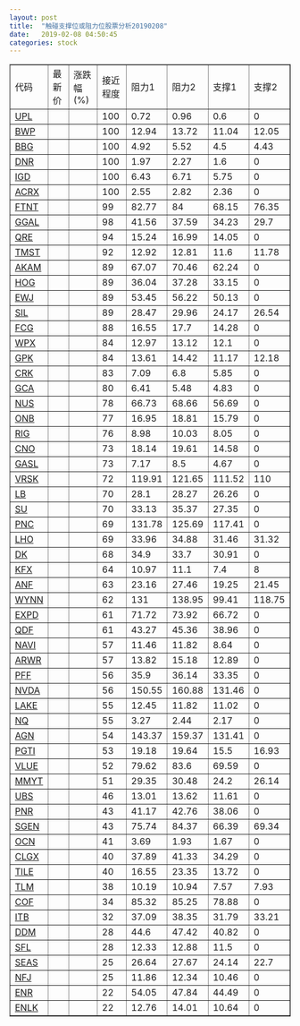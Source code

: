 ```yaml
---
layout: post
title:  "触碰支撑位或阻力位股票分析20190208"
date:   2019-02-08 04:50:45
categories: stock
---
```

<script type="text/javascript">
var stockList = []
stockList.push('gb_upl');
stockList.push('gb_bwp');
stockList.push('gb_bbg');
stockList.push('gb_dnr');
stockList.push('gb_igd');
stockList.push('gb_acrx');
stockList.push('gb_ftnt');
stockList.push('gb_ggal');
stockList.push('gb_qre');
stockList.push('gb_tmst');
stockList.push('gb_akam');
stockList.push('gb_hog');
stockList.push('gb_ewj');
stockList.push('gb_sil');
stockList.push('gb_fcg');
stockList.push('gb_wpx');
stockList.push('gb_gpk');
stockList.push('gb_crk');
stockList.push('gb_gca');
stockList.push('gb_nus');
stockList.push('gb_onb');
stockList.push('gb_rig');
stockList.push('gb_cno');
stockList.push('gb_gasl');
stockList.push('gb_vrsk');
stockList.push('gb_lb');
stockList.push('gb_su');
stockList.push('gb_pnc');
stockList.push('gb_lho');
stockList.push('gb_dk');
stockList.push('gb_kfx');
stockList.push('gb_anf');
stockList.push('gb_wynn');
stockList.push('gb_expd');
stockList.push('gb_qdf');
stockList.push('gb_navi');
stockList.push('gb_arwr');
stockList.push('gb_pff');
stockList.push('gb_nvda');
stockList.push('gb_lake');
stockList.push('gb_nq');
stockList.push('gb_agn');
stockList.push('gb_pgti');
stockList.push('gb_vlue');
stockList.push('gb_mmyt');
stockList.push('gb_ubs');
stockList.push('gb_pnr');
stockList.push('gb_sgen');
stockList.push('gb_ocn');
stockList.push('gb_clgx');
stockList.push('gb_tile');
stockList.push('gb_tlm');
stockList.push('gb_cof');
stockList.push('gb_itb');
stockList.push('gb_ddm');
stockList.push('gb_sfl');
stockList.push('gb_seas');
stockList.push('gb_nfj');
stockList.push('gb_enr');
stockList.push('gb_enlk');
</script>
<table border="1">
 <tr>
 <td>代码</td>
 <td>最新价</td>
 <td>涨跌幅(%)</td>
 <td>接近程度</td>
 <td>阻力1</td>
 <td>阻力2</td>
 <td>支撑1</td>
 <td>支撑2</td>
</tr>
  <tr id="upl" class="red">
  <td><a href="http://stock.finance.sina.com.cn/usstock/quotes/UPL.html" target="_blank">UPL</a></td><td></td><td></td><td>100</td><td>0.72</td><td>0.96</td><td>0.6</td><td>0</td></tr>
  <tr id="bwp" class="green">
  <td><a href="http://stock.finance.sina.com.cn/usstock/quotes/BWP.html" target="_blank">BWP</a></td><td></td><td></td><td>100</td><td>12.94</td><td>13.72</td><td>11.04</td><td>12.05</td></tr>
  <tr id="bbg" class="red">
  <td><a href="http://stock.finance.sina.com.cn/usstock/quotes/BBG.html" target="_blank">BBG</a></td><td></td><td></td><td>100</td><td>4.92</td><td>5.52</td><td>4.5</td><td>4.43</td></tr>
  <tr id="dnr" class="red">
  <td><a href="http://stock.finance.sina.com.cn/usstock/quotes/DNR.html" target="_blank">DNR</a></td><td></td><td></td><td>100</td><td>1.97</td><td>2.27</td><td>1.6</td><td>0</td></tr>
  <tr id="igd" class="red">
  <td><a href="http://stock.finance.sina.com.cn/usstock/quotes/IGD.html" target="_blank">IGD</a></td><td></td><td></td><td>100</td><td>6.43</td><td>6.71</td><td>5.75</td><td>0</td></tr>
  <tr id="acrx" class="red">
  <td><a href="http://stock.finance.sina.com.cn/usstock/quotes/ACRX.html" target="_blank">ACRX</a></td><td></td><td></td><td>100</td><td>2.55</td><td>2.82</td><td>2.36</td><td>0</td></tr>
  <tr id="ftnt" class="green">
  <td><a href="http://stock.finance.sina.com.cn/usstock/quotes/FTNT.html" target="_blank">FTNT</a></td><td></td><td></td><td>99</td><td>82.77</td><td>84</td><td>68.15</td><td>76.35</td></tr>
  <tr id="ggal" class="green">
  <td><a href="http://stock.finance.sina.com.cn/usstock/quotes/GGAL.html" target="_blank">GGAL</a></td><td></td><td></td><td>98</td><td>41.56</td><td>37.59</td><td>34.23</td><td>29.7</td></tr>
  <tr id="qre" class="red">
  <td><a href="http://stock.finance.sina.com.cn/usstock/quotes/QRE.html" target="_blank">QRE</a></td><td></td><td></td><td>94</td><td>15.24</td><td>16.99</td><td>14.05</td><td>0</td></tr>
  <tr id="tmst" class="green">
  <td><a href="http://stock.finance.sina.com.cn/usstock/quotes/TMST.html" target="_blank">TMST</a></td><td></td><td></td><td>92</td><td>12.92</td><td>12.81</td><td>11.6</td><td>11.78</td></tr>
  <tr id="akam" class="red">
  <td><a href="http://stock.finance.sina.com.cn/usstock/quotes/AKAM.html" target="_blank">AKAM</a></td><td></td><td></td><td>89</td><td>67.07</td><td>70.46</td><td>62.24</td><td>0</td></tr>
  <tr id="hog" class="red">
  <td><a href="http://stock.finance.sina.com.cn/usstock/quotes/HOG.html" target="_blank">HOG</a></td><td></td><td></td><td>89</td><td>36.04</td><td>37.28</td><td>33.15</td><td>0</td></tr>
  <tr id="ewj" class="red">
  <td><a href="http://stock.finance.sina.com.cn/usstock/quotes/EWJ.html" target="_blank">EWJ</a></td><td></td><td></td><td>89</td><td>53.45</td><td>56.22</td><td>50.13</td><td>0</td></tr>
  <tr id="sil" class="green">
  <td><a href="http://stock.finance.sina.com.cn/usstock/quotes/SIL.html" target="_blank">SIL</a></td><td></td><td></td><td>89</td><td>28.47</td><td>29.96</td><td>24.17</td><td>26.54</td></tr>
  <tr id="fcg" class="red">
  <td><a href="http://stock.finance.sina.com.cn/usstock/quotes/FCG.html" target="_blank">FCG</a></td><td></td><td></td><td>88</td><td>16.55</td><td>17.7</td><td>14.28</td><td>0</td></tr>
  <tr id="wpx" class="green">
  <td><a href="http://stock.finance.sina.com.cn/usstock/quotes/WPX.html" target="_blank">WPX</a></td><td></td><td></td><td>84</td><td>12.97</td><td>13.12</td><td>12.1</td><td>0</td></tr>
  <tr id="gpk" class="green">
  <td><a href="http://stock.finance.sina.com.cn/usstock/quotes/GPK.html" target="_blank">GPK</a></td><td></td><td></td><td>84</td><td>13.61</td><td>14.42</td><td>11.17</td><td>12.18</td></tr>
  <tr id="crk" class="green">
  <td><a href="http://stock.finance.sina.com.cn/usstock/quotes/CRK.html" target="_blank">CRK</a></td><td></td><td></td><td>83</td><td>7.09</td><td>6.8</td><td>5.85</td><td>0</td></tr>
  <tr id="gca" class="green">
  <td><a href="http://stock.finance.sina.com.cn/usstock/quotes/GCA.html" target="_blank">GCA</a></td><td></td><td></td><td>80</td><td>6.41</td><td>5.48</td><td>4.83</td><td>0</td></tr>
  <tr id="nus" class="red">
  <td><a href="http://stock.finance.sina.com.cn/usstock/quotes/NUS.html" target="_blank">NUS</a></td><td></td><td></td><td>78</td><td>66.73</td><td>68.66</td><td>56.69</td><td>0</td></tr>
  <tr id="onb" class="red">
  <td><a href="http://stock.finance.sina.com.cn/usstock/quotes/ONB.html" target="_blank">ONB</a></td><td></td><td></td><td>77</td><td>16.95</td><td>18.81</td><td>15.79</td><td>0</td></tr>
  <tr id="rig" class="green">
  <td><a href="http://stock.finance.sina.com.cn/usstock/quotes/RIG.html" target="_blank">RIG</a></td><td></td><td></td><td>76</td><td>8.98</td><td>10.03</td><td>8.05</td><td>0</td></tr>
  <tr id="cno" class="red">
  <td><a href="http://stock.finance.sina.com.cn/usstock/quotes/CNO.html" target="_blank">CNO</a></td><td></td><td></td><td>73</td><td>18.14</td><td>19.61</td><td>14.58</td><td>0</td></tr>
  <tr id="gasl" class="red">
  <td><a href="http://stock.finance.sina.com.cn/usstock/quotes/GASL.html" target="_blank">GASL</a></td><td></td><td></td><td>73</td><td>7.17</td><td>8.5</td><td>4.67</td><td>0</td></tr>
  <tr id="vrsk" class="green">
  <td><a href="http://stock.finance.sina.com.cn/usstock/quotes/VRSK.html" target="_blank">VRSK</a></td><td></td><td></td><td>72</td><td>119.91</td><td>121.65</td><td>111.52</td><td>110</td></tr>
  <tr id="lb" class="green">
  <td><a href="http://stock.finance.sina.com.cn/usstock/quotes/LB.html" target="_blank">LB</a></td><td></td><td></td><td>70</td><td>28.1</td><td>28.27</td><td>26.26</td><td>0</td></tr>
  <tr id="su" class="red">
  <td><a href="http://stock.finance.sina.com.cn/usstock/quotes/SU.html" target="_blank">SU</a></td><td></td><td></td><td>70</td><td>33.13</td><td>35.37</td><td>27.35</td><td>0</td></tr>
  <tr id="pnc" class="red">
  <td><a href="http://stock.finance.sina.com.cn/usstock/quotes/PNC.html" target="_blank">PNC</a></td><td></td><td></td><td>69</td><td>131.78</td><td>125.69</td><td>117.41</td><td>0</td></tr>
  <tr id="lho" class="green">
  <td><a href="http://stock.finance.sina.com.cn/usstock/quotes/LHO.html" target="_blank">LHO</a></td><td></td><td></td><td>69</td><td>33.96</td><td>34.88</td><td>31.46</td><td>31.32</td></tr>
  <tr id="dk" class="red">
  <td><a href="http://stock.finance.sina.com.cn/usstock/quotes/DK.html" target="_blank">DK</a></td><td></td><td></td><td>68</td><td>34.9</td><td>33.7</td><td>30.91</td><td>0</td></tr>
  <tr id="kfx" class="green">
  <td><a href="http://stock.finance.sina.com.cn/usstock/quotes/KFX.html" target="_blank">KFX</a></td><td></td><td></td><td>64</td><td>10.97</td><td>11.1</td><td>7.4</td><td>8</td></tr>
  <tr id="anf" class="green">
  <td><a href="http://stock.finance.sina.com.cn/usstock/quotes/ANF.html" target="_blank">ANF</a></td><td></td><td></td><td>63</td><td>23.16</td><td>27.46</td><td>19.25</td><td>21.45</td></tr>
  <tr id="wynn" class="red">
  <td><a href="http://stock.finance.sina.com.cn/usstock/quotes/WYNN.html" target="_blank">WYNN</a></td><td></td><td></td><td>62</td><td>131</td><td>138.95</td><td>99.41</td><td>118.75</td></tr>
  <tr id="expd" class="red">
  <td><a href="http://stock.finance.sina.com.cn/usstock/quotes/EXPD.html" target="_blank">EXPD</a></td><td></td><td></td><td>61</td><td>71.72</td><td>73.92</td><td>66.72</td><td>0</td></tr>
  <tr id="qdf" class="red">
  <td><a href="http://stock.finance.sina.com.cn/usstock/quotes/QDF.html" target="_blank">QDF</a></td><td></td><td></td><td>61</td><td>43.27</td><td>45.36</td><td>38.96</td><td>0</td></tr>
  <tr id="navi" class="red">
  <td><a href="http://stock.finance.sina.com.cn/usstock/quotes/NAVI.html" target="_blank">NAVI</a></td><td></td><td></td><td>57</td><td>11.46</td><td>11.82</td><td>8.64</td><td>0</td></tr>
  <tr id="arwr" class="red">
  <td><a href="http://stock.finance.sina.com.cn/usstock/quotes/ARWR.html" target="_blank">ARWR</a></td><td></td><td></td><td>57</td><td>13.82</td><td>15.18</td><td>12.89</td><td>0</td></tr>
  <tr id="pff" class="red">
  <td><a href="http://stock.finance.sina.com.cn/usstock/quotes/PFF.html" target="_blank">PFF</a></td><td></td><td></td><td>56</td><td>35.9</td><td>36.14</td><td>33.35</td><td>0</td></tr>
  <tr id="nvda" class="red">
  <td><a href="http://stock.finance.sina.com.cn/usstock/quotes/NVDA.html" target="_blank">NVDA</a></td><td></td><td></td><td>56</td><td>150.55</td><td>160.88</td><td>131.46</td><td>0</td></tr>
  <tr id="lake" class="green">
  <td><a href="http://stock.finance.sina.com.cn/usstock/quotes/LAKE.html" target="_blank">LAKE</a></td><td></td><td></td><td>55</td><td>12.45</td><td>11.82</td><td>11.02</td><td>0</td></tr>
  <tr id="nq" class="green">
  <td><a href="http://stock.finance.sina.com.cn/usstock/quotes/NQ.html" target="_blank">NQ</a></td><td></td><td></td><td>55</td><td>3.27</td><td>2.44</td><td>2.17</td><td>0</td></tr>
  <tr id="agn" class="green">
  <td><a href="http://stock.finance.sina.com.cn/usstock/quotes/AGN.html" target="_blank">AGN</a></td><td></td><td></td><td>54</td><td>143.37</td><td>159.37</td><td>131.41</td><td>0</td></tr>
  <tr id="pgti" class="green">
  <td><a href="http://stock.finance.sina.com.cn/usstock/quotes/PGTI.html" target="_blank">PGTI</a></td><td></td><td></td><td>53</td><td>19.18</td><td>19.64</td><td>15.5</td><td>16.93</td></tr>
  <tr id="vlue" class="red">
  <td><a href="http://stock.finance.sina.com.cn/usstock/quotes/VLUE.html" target="_blank">VLUE</a></td><td></td><td></td><td>52</td><td>79.62</td><td>83.6</td><td>69.59</td><td>0</td></tr>
  <tr id="mmyt" class="green">
  <td><a href="http://stock.finance.sina.com.cn/usstock/quotes/MMYT.html" target="_blank">MMYT</a></td><td></td><td></td><td>51</td><td>29.35</td><td>30.48</td><td>24.2</td><td>26.14</td></tr>
  <tr id="ubs" class="red">
  <td><a href="http://stock.finance.sina.com.cn/usstock/quotes/UBS.html" target="_blank">UBS</a></td><td></td><td></td><td>46</td><td>13.01</td><td>13.62</td><td>11.61</td><td>0</td></tr>
  <tr id="pnr" class="red">
  <td><a href="http://stock.finance.sina.com.cn/usstock/quotes/PNR.html" target="_blank">PNR</a></td><td></td><td></td><td>43</td><td>41.17</td><td>42.76</td><td>38.06</td><td>0</td></tr>
  <tr id="sgen" class="red">
  <td><a href="http://stock.finance.sina.com.cn/usstock/quotes/SGEN.html" target="_blank">SGEN</a></td><td></td><td></td><td>43</td><td>75.74</td><td>84.37</td><td>66.39</td><td>69.34</td></tr>
  <tr id="ocn" class="green">
  <td><a href="http://stock.finance.sina.com.cn/usstock/quotes/OCN.html" target="_blank">OCN</a></td><td></td><td></td><td>41</td><td>3.69</td><td>1.93</td><td>1.67</td><td>0</td></tr>
  <tr id="clgx" class="red">
  <td><a href="http://stock.finance.sina.com.cn/usstock/quotes/CLGX.html" target="_blank">CLGX</a></td><td></td><td></td><td>40</td><td>37.89</td><td>41.33</td><td>34.29</td><td>0</td></tr>
  <tr id="tile" class="red">
  <td><a href="http://stock.finance.sina.com.cn/usstock/quotes/TILE.html" target="_blank">TILE</a></td><td></td><td></td><td>40</td><td>16.55</td><td>23.35</td><td>13.72</td><td>0</td></tr>
  <tr id="tlm" class="green">
  <td><a href="http://stock.finance.sina.com.cn/usstock/quotes/TLM.html" target="_blank">TLM</a></td><td></td><td></td><td>38</td><td>10.19</td><td>10.94</td><td>7.57</td><td>7.93</td></tr>
  <tr id="cof" class="green">
  <td><a href="http://stock.finance.sina.com.cn/usstock/quotes/COF.html" target="_blank">COF</a></td><td></td><td></td><td>34</td><td>85.32</td><td>85.25</td><td>78.88</td><td>0</td></tr>
  <tr id="itb" class="green">
  <td><a href="http://stock.finance.sina.com.cn/usstock/quotes/ITB.html" target="_blank">ITB</a></td><td></td><td></td><td>32</td><td>37.09</td><td>38.35</td><td>31.79</td><td>33.21</td></tr>
  <tr id="ddm" class="red">
  <td><a href="http://stock.finance.sina.com.cn/usstock/quotes/DDM.html" target="_blank">DDM</a></td><td></td><td></td><td>28</td><td>44.6</td><td>47.42</td><td>40.82</td><td>0</td></tr>
  <tr id="sfl" class="red">
  <td><a href="http://stock.finance.sina.com.cn/usstock/quotes/SFL.html" target="_blank">SFL</a></td><td></td><td></td><td>28</td><td>12.33</td><td>12.88</td><td>11.5</td><td>0</td></tr>
  <tr id="seas" class="red">
  <td><a href="http://stock.finance.sina.com.cn/usstock/quotes/SEAS.html" target="_blank">SEAS</a></td><td></td><td></td><td>25</td><td>26.64</td><td>27.67</td><td>24.14</td><td>22.7</td></tr>
  <tr id="nfj" class="green">
  <td><a href="http://stock.finance.sina.com.cn/usstock/quotes/NFJ.html" target="_blank">NFJ</a></td><td></td><td></td><td>25</td><td>11.86</td><td>12.34</td><td>10.46</td><td>0</td></tr>
  <tr id="enr" class="green">
  <td><a href="http://stock.finance.sina.com.cn/usstock/quotes/ENR.html" target="_blank">ENR</a></td><td></td><td></td><td>22</td><td>54.05</td><td>47.84</td><td>44.49</td><td>0</td></tr>
  <tr id="enlk" class="red">
  <td><a href="http://stock.finance.sina.com.cn/usstock/quotes/ENLK.html" target="_blank">ENLK</a></td><td></td><td></td><td>22</td><td>12.76</td><td>14.01</td><td>10.64</td><td>0</td></tr>
</table>
